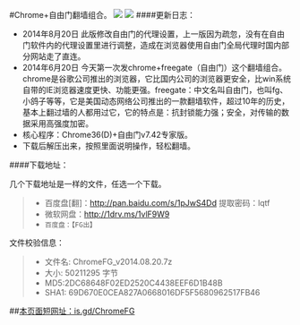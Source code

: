 #Chrome+自由门翻墙组合。 ![](https://oq1gjg.bl3301.livefilestore.com/y2mJ5nMC5WaT0U_JSBs4P2rNZN_1U-6ihaLsbUkSvOdJu86-CqqSg_h2SR8_jnISzwyAFmPMfkD8DQxAu4L58JC0fEJXxRHVK5bXYf5Ba6aeUUSDchR04zkEPMSQ9v5XmI0/cr48.ico?psid=1) ![](https://oq1gjg.bl3301.livefilestore.com/y2mcrdK1EfhCIyqNJJzpQT-ITZANtF6Uo4H8bBssF-QG32WpG9SOduVLnGUJ6tKvv03j7Fw8EKP70JRELZtejXYWFPHqGR3SWSvxD1VkXQWnNHumoO_EXwjf-_KcUhAXT0a/201101101026574d2a6e71910f6.gif?psid=1)
####更新日志：
* 2014年8月20日 此版修改自由门的代理设置，上一版因为疏忽，没有在自由门软件内的代理设置里进行调整，造成在浏览器使用自由门全局代理时国内部分网站走了直连。
* 2014年6月20日 今天第一次发chrome+freegate（自由门）这个翻墙组合。chrome是谷歌公司推出的浏览器，它比国内公司的浏览器更安全，比win系统自带的IE浏览器速度更快、功能更强。freegate：中文名叫自由门，也叫fg、小鸽子等等，它是美国动态网络公司推出的一款翻墙软件，超过10年的历史，基本上翻过墙的人都用过它，它的特点是：抗封锁能力强；安全，对传输的数据采用高强度加密。
* 核心程序：Chrome36(D)+自由门v7.42专家版。
* 下载后解压出来，按照里面说明操作，轻松翻墙。

####下载地址：

 几个下载地址是一样的文件，任选一个下载。
> * 百度盘[翻]：http://pan.baidu.com/s/1pJwS4Dd 提取密码：lqtf
> * 微软网盘：http://1drv.ms/1vlF9W9
> * `百度盘：【FG出】`

 文件校验信息：

>  * 文件名: ChromeFG_v2014.08.20.7z
>  * 大小: 50211295 字节
>  * MD5:2DC68648F02ED2520C4438EEF6D1B48B
>  * SHA1: 69D670E0CEA827A0668016DF5F5680962517FB46

##[本页面短网址：is.gd/ChromeFG](http://is.gd/ChromeFG)
